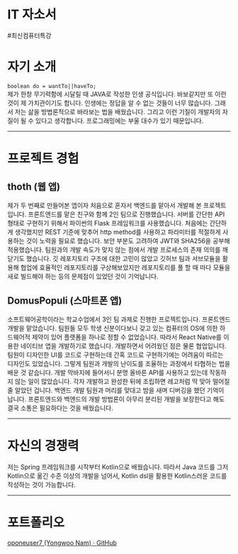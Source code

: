 # IT 자소서
#최신컴퓨터특강

# 자기 소개
`boolean do = wantTo||haveTo;`<br>
제가 한창 무기력함에 시달릴 때 JAVA로 작성한 인생 공식입니다. 바보같지만 또 이런 것이 제 가치관이기도 합니다. 인생에는 정답을 알 수 없는 것들이 너무 많습니다. 그래서 저는 삶을 방법론적으로 바라보는 법을 배웠습니다. 그리고 이런 기질이 개발자의 자질이 될 수 있다고 생각합니다. 프로그래밍에는 부울 대수가 있기 때문입니다.
- - - -

# 프로젝트 경험
## thoth (웹 앱)
제가 두 번째로 만들어본 앱이자 처음으로 혼자서 백엔드를 맡아서 개발해 본 프로젝트입니다. 프론트엔드를 맡은 친구와 함께 2인 팀으로 진행했습니다. 서버를 간단한 API 형태로 구현하기 위해서 파이썬의 Flask 프레임워크를 사용했습니다. 처음에는 간단하게 생각했지만 REST 기준에 맞추어 http method를 사용하고 파라미터를 적절하게 사용하는 것이 노력을 필요로 했습니다. 보안 부분도 고려하여 JWT와 SHA256을 공부해 적용했습니다. 팀원과의 개발 속도가 맞지 않는 점에서 개발 프로세스의 존재 의의를 깨닫기도 했습니다. 깃 레포지토리 구조에 대한 고민이 많았고 깃허브 팀과 서브모듈을 활용해 협업에 효율적인 레포지토리를 구상해보았지만 레포지토리를 풀 할 때 마다 모듈을 새로 빌드해야 하는 등의 문제점이 있었던 것이 기억납니다.

## DomusPopuli (스마트폰 앱)
소프트웨어공학이라는 학교수업에서 3인 팀 과제로 진행한 프로젝트입니다. 프론트엔드 개발을 맡았습니다. 팀원들 모두 학생 신분이다보니 갖고 있는 컴퓨터의 OS에 의한 하드웨어적 제약이 있어 플랫폼을 하나로 정할 수 없었습니다. 따라서 React Native를 이용한 네이티브 앱을 개발하기로 했습니다. 개발하면서 어려웠던 점은 물론 협업입니다. 팀원이 디자인한 UI를 코드로 구현하는데 간혹 코드로 구현하기에는 어려움이 따르는 디자인도 있었습니다. 그렇게 팀원과 개발의 난이도를 조율하는 과정에서 타협하는 법을 배운 것 같습니다. 개발 막바지에 들어서니 분명 올바른 API를 사용하고 있는데 작동하지 않는 일이 많았습니다. 각자 개발하고 완성한 뒤에 조립하면 레고처럼 딱 맞아 떨어질 줄 알았던 겁니다. 백엔드 개발 팀원과 머리를 맞대고 밤을 새며 디버깅을 했던 기억이 납니다. 프론트엔드와 백엔드의 개발 방법론이 아무리 분리된 개발을 보장한다고 해도 결국 소통은 필요하다는 것을 배웠습니다.
- - - -
# 자신의 경쟁력
저는 Spring 프레임워크를 시작부터 Kotlin으로 배웠습니다. 따라서 Java 코드를 그저 Kotlin으로 옮긴 수준 이상의 개발을 넘어서, Kotlin dsl을 활용한 Kotlin스러운 코드를 작성하는 것이 가능합니다.
- - - -

# 포트폴리오
[oponeuser7 (Yongwoo Nam) · GitHub](https://github.com/oponeuser7)
